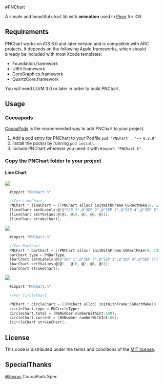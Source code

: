 #PNChart

A simple and beautiful chart lib with **animation** used in [Piner](https://itunes.apple.com/us/app/piner/id637706410) for iOS

## Requirements

PNChart works on iOS 6.0 and later version and is compatible with ARC projects. It depends on the following Apple frameworks, which should already be included with most Xcode templates:

* Foundation.framework
* UIKit.framework
* CoreGraphics.framework
* QuartzCore.framework

You will need LLVM 3.0 or later in order to build PNChart.




## Usage

### Cocoapods

[CocoaPods](http://cocoapods.org) is the recommended way to add PNChart to your project.

1. Add a pod entry for PNChart to your Podfile `pod 'PNChart', '~> 0.2.0'`
2. Install the pod(s) by running `pod install`.
3. Include PNChart wherever you need it with `#import "PNChart.h"`.


### Copy the PNChart folder to your project

#### Line Chart

[![](https://dl.dropboxusercontent.com/u/1599662/line.png)](https://dl.dropboxusercontent.com/u/1599662/line.png)

```objective-c
  #import "PNChart.h"

  //For LineChart
  PNChart * lineChart = [[PNChart alloc] initWithFrame:CGRectMake(0, 135.0, SCREEN_WIDTH, 200.0)];
  [lineChart setXLabels:@[@"SEP 1",@"SEP 2",@"SEP 3",@"SEP 4",@"SEP 5"]];
  [lineChart setYValues:@[@1, @10, @2, @6, @3]];
  [lineChart strokeChart];

```

[![](https://dl.dropboxusercontent.com/u/1599662/bar.png)](https://dl.dropboxusercontent.com/u/1599662/bar.png)

```objective-c
  #import "PNChart.h"

  //For BarChart
  PNChart * barChart = [[PNChart alloc] initWithFrame:CGRectMake(0, 135.0, SCREEN_WIDTH, 200.0)];
  barChart.type = PNBarType;
  [barChart setXLabels:@[@"SEP 1",@"SEP 2",@"SEP 3",@"SEP 4",@"SEP 5"]];
  [barChart setYValues:@[@1,  @10, @2, @6, @3]];
  [barChart strokeChart];

```

[![](https://dl.dropboxusercontent.com/u/1599662/circle.png)](https://dl.dropboxusercontent.com/u/1599662/circle.png)


```objective-c
  #import "PNChart.h"

  //For CircleChart

  PNChart * circleChart = [[PNChart alloc] initWithFrame:CGRectMake(0, 135.0, SCREEN_WIDTH, 200.0)];
  circleChart.type = PNCircleType;
  circleChart.total = [NSNumber numberWithInt:100];
  circleChart.current = [NSNumber numberWithInt:60];
  [circleChart strokeChart];

```

## License

This code is distributed under the terms and conditions of the [MIT license](LICENSE).

## SpecialThanks

[@lexrus](http://twitter.com/lexrus)  CocoaPods Spec


